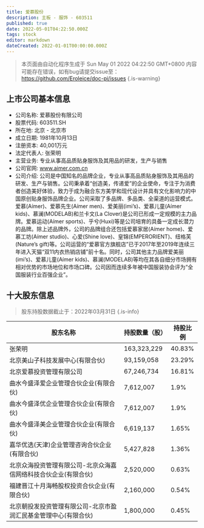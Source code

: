 ```yaml
---
title: 爱慕股份
description: 主板 - 服饰 - 603511
published: true
date: 2022-05-01T04:22:50.000Z
tags: stock
editor: markdown
dateCreated: 2022-01-01T00:00:00.000Z
---
```


> 本页面由自动化程序生成于 Sun May 01 2022 04:22:50 GMT+0800
> 内容可能存在错误，如有bug请提交issue至：https://github.com/Eroleice/doc-pi/issues
{.is-warning}

## 上市公司基本信息
- 公司名称: 爱慕股份有限公司
- 股票代码: 603511.SH
- 所在地: 北京 - 北京市
- 成立日期: 1981年10月13日
- 注册资本: 40,001万元
- 法定代表人: 张荣明
- 主营业务: 专业从事高品质贴身服饰及其用品的研发，生产与销售
- 公司官网: www.aimer.com.cn
- 公司介绍: 公司是中国知名的品牌企业，专业从事高品质贴身服饰及其用品的研发、生产与销售。公司秉承着“创造美，传递爱”的企业使命，专注于为消费者创造美好体验，致力于成为融合东方美学和现代设计并具有文化影响力的中国原创贴身服饰品牌企业。公司采取了多品牌、多品类、全渠道的运营模式。爱慕(Aímer)、爱慕先生(Aímer men)、爱美丽(imi’s)、爱慕儿童(Aímer kids)、慕澜(MODELAB)和兰卡文(La Clover)是公司已形成一定规模的主力品牌。爱慕运动(Aímer sports)、乎兮(Huxi)等是公司培育的具备一定成长潜力的品牌。除上述品牌外，公司的品牌组合还包括爱慕家居(Aímer home)、爱慕工坊(Aímer studio)、心爱(Shine love)、皇锦(EMPERORIENT)、纽格芙(Nature’s gift)等。公司运营的“爱慕官方旗舰店”已于2017年至2019年连续三年进入天猫“双11内衣热销店铺”前十名。同时，公司其他主力品牌爱美丽(imi’s)、爱慕儿童(Aímer kids)、慕澜(MODELAB)等均在其各自细分市场拥有相对优势的市场地位和市场口碑。公司因而连续多年被中国服装协会评为“全国服装行业百强企业”。


## 十大股东信息
> 股东持股数据截止于：2022年03月31日
{.is-info}

| 股东名称 | 持股数量（股） | 持股比例 |
| --- | --- | --- |
| 张荣明 | 163,323,229 | 40.83% |
| 北京美山子科技发展中心(有限合伙) | 93,159,058 | 23.29% |
| 北京爱慕投资管理有限公司 | 67,246,734 | 16.81% |
| 曲水今盛泽爱企业管理合伙企业(有限合伙) | 7,612,007 | 1.9% |
| 曲水今盛泽优企业管理合伙企业(有限合伙) | 7,612,007 | 1.9% |
| 曲水今盛泽美企业管理合伙企业(有限合伙) | 6,619,137 | 1.65% |
| 嘉华优选(天津)企业管理咨询合伙企业(有限合伙) | 5,427,828 | 1.36% |
| 北京众海投资管理有限公司-北京众海嘉信网络科技合伙企业(有限合伙) | 2,520,000 | 0.63% |
| 福建晋江十月海畅股权投资合伙企业(有限合伙) | 2,160,000 | 0.54% |
| 北京朝投发投资管理有限公司-北京市盈润汇民基金管理中心(有限合伙) | 1,800,000 | 0.45% |




